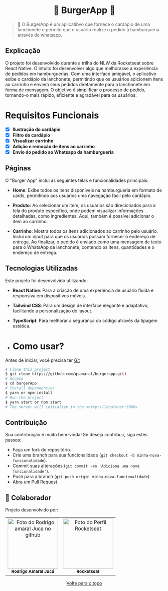 <h1 align="center">🍔 BurgerApp 🍔</h1>

  

> 🔎  O BurgerApp é um aplicatibvo que fornece o cardápio de uma lanchonete e permite que o usuário realize o pedido à hamburgueria através do whatsapp.
>


## Explicação

O projeto foi desenvolvido durante a trilha do NLW da Rocketseat sobre React Native. O intuito foi desenvolver algo que melhorasse a experiência de pedidos em hamburguerias. Com uma interface amigável, o aplicativo exibe o cardápio da lanchonete, permitindo que os usuários adicionem itens ao carrinho e enviem seus pedidos diretamente para a lanchonete em forma de mensagem. O objetivo é simplificar o processo de pedido, tornando-o mais rápido, eficiente e agradável para os usuários.


# Requisitos Funcionais 

- [x] **Ilustração do cardápio**
- [x] **Filtro do cardápio** 
- [x] **Visualizar carrinho**
- [x] **Adição e remoção de itens ao carrinho**
- [x] **Envio do pedido ao Whatsapp da hamburgueria**

## Páginas

O "Burger App" inclui as seguintes telas e funcionalidades principais:

- **Home**: Exibe todos os itens disponíveis na hamburgueria em formato de cards, permitindo aos usuários uma navegação fácil pelo cardápio.

- **Produto**: Ao selecionar um item, os usuários são direcionados para a tela do produto específico, onde podem visualizar informações detalhadas, como ingredientes. Aqui, também é possível adicionar o item ao carrinho.

- **Carrinho**: Mostra todos os itens adicionados ao carrinho pelo usuário. Inclui um input para que os usuários possam fornecer o endereço de entrega. Ao finalizar, o pedido é enviado como uma mensagem de texto para o WhatsApp da lanchonete, contendo os itens, quantidades e o endereço de entrega.

## Tecnologias Utilizadas
Este projeto foi desenvolvido utilizando:
- **React Native**: Para a criação de uma experiência de usuário fluida e responsiva em dispositivos móveis.
- **Tailwind CSS**: Para um design de interface elegante e adaptativo, facilitando a personalização do layout.
- **TypeScript**: Para melhorar a segurança do código através da tipagem estática.

- # Como usar?

Antes de iniciar, você precisa ter [Git](https://git-scm.com)

```bash
# Clone this project
$ git clone https://github.com/gtamaral/burgerapp.git)
# Access
$ cd burgerApp
# Install dependencies
$ yarn or npm install
# Run the project
$ yarn start or npm start
# The server will initialize in the <http://localhost:3000>
```

## Contribuição
Sua contribuição é muito bem-vinda! Se deseja contribuir, siga estes passos:
- Faça um fork do repositório.
- Crie uma branch para sua funcionalidade (`git checkout -b minha-nova-funcionalidade`).
- Commit suas alterações (`git commit -am 'Adiciona uma nova funcionalidade'`).
- Push para a branch (`git push origin minha-nova-funcionalidade`).
- Abra um Pull Request.

## 🤝 Colaborador

Projeto desenvolvido por:

<table>
  <tr>
    <td align="center">
      <a href="#">
        <img src="https://github.com/gtamaral.png" width="160px;" alt="Foto do Rodrigo amaral Juca no github"/><br>
        <sub>
          <b>Rodrigo Amaral Jucá</b>
        </sub>
      </a>
    </td>
    <td align="center">
      <a href="#">
        <img src="https://github.com/Rocketseat.png" width="160px;" alt="Foto do Perfil Rocketseat"/><br>
        <sub>
          <b>Rocketseat</b>
        </sub>
      </a>
    </td>
  </tr>
</table>


<div align="center">
  <a href="#top">Volte para o topo</a>
</div>
